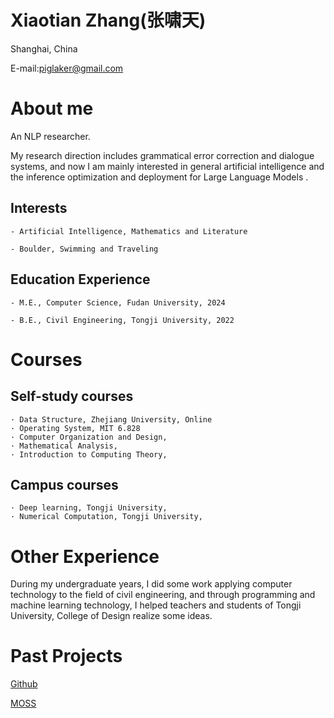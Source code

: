 
# Xiaotian Zhang(张啸天)

Shanghai, China

E-mail:piglaker@gmail.com

# About me

An NLP researcher.

My research direction includes grammatical error correction and dialogue systems, and now I am mainly interested in general artificial intelligence and the inference optimization and deployment for Large Language Models .

## Interests

    - Artificial Intelligence, Mathematics and Literature 

    - Boulder, Swimming and Traveling

## Education Experience

    - M.E., Computer Science, Fudan University, 2024

    - B.E., Civil Engineering, Tongji University, 2022

# Courses

## Self-study courses

    · Data Structure, Zhejiang University, Online
    · Operating System, MIT 6.828
    · Computer Organization and Design, 
    · Mathematical Analysis, 
    · Introduction to Computing Theory, 

## Campus courses

    · Deep learning, Tongji University,
    · Numerical Computation, Tongji University,

# Other Experience

During my undergraduate years, I did some work applying computer technology to the field of civil engineering, and through programming and machine learning technology, I helped teachers and students of Tongji University, College of Design realize some ideas.

# Past Projects

[Github](https://github.com/piglaker)

[MOSS](https://txsun1997.github.io/blogs/moss.html)

